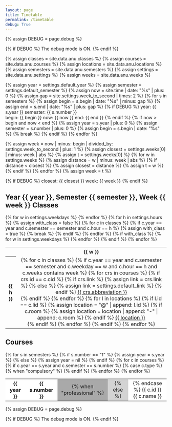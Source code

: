 ```yaml
---
layout: page
title: Timetable
permalink: /timetable
debug: True
---
```



<!-- 1. put debug mode -->
{% assign DEBUG = page.debug %}

{% if DEBUG %}
    The debug mode is ON.
{% endif %}
<!-- end -->


<!-- 2. get data -->
{% assign classes   = site.data.anu.classes %}
{% assign courses   = site.data.anu.courses %}
{% assign locations = site.data.anu.locations %}
{% assign semesters = site.data.anu.semesters %}
{% assign settings  = site.data.anu.settings %}
{% assign weeks     = site.data.anu.weeks %}
<!-- end -->


<!-- 3. get semester -->
{% assign year = settings.default_year %}
{% assign semester = settings.default_semester %}
{% assign now = site.time | date: "%s" | plus: 0 %}
{% assign gap = site.settings.week_to_second | times: 2 %}
{% for s in semesters %}
    {% assign begin = s.begin | date: "%s" | minus: gap %}
    {% assign end   = s.end   | date: "%s" | plus: gap  %}
    {% if DEBUG %}
        year: {{ s.year }}
        semester: {{ s.number }}  
        begin: {{ begin }}
        now: {{ now }}
        end: {{ end }}
    {% endif %}
    {% if now > begin and now < end %}
        {% assign year     = s.year   | plus: 0 %}
        {% assign semester = s.number | plus: 0 %}
        {% assign begin = s.begin | date: "%s" %}
        {% break %}
    {% endif %}
{% endfor %}
<!-- end -->


<!-- 4. get week -->
{% assign week = now | minus: begin | divided_by: settings.week_to_second | plus: 1 %}
{% assign closest = settings.weeks[0] | minus: week | abs %}
{% assign t = settings.weeks[0] %}
{% for w in settings.weeks %}
    {% assign distance = w | minus: week | abs %}
    {% if distance < closest %}
        {% assign closest = distance %}
        {% assign t = w %}
    {% endif %}
{% endfor %}
{% assign week = t %}

{% if DEBUG %}
    closest: {{ closest }}
    week: {{ week }}
{% endif %}
<!-- end -->


<!-- 5. put subtitle -->
## Year {{ year }}, Semester {{ semester }}, Week {{ week }} Classes
<!-- end -->


<!-- 6. put table -->
<table style="text-align: center">
    <!-- 6.1 put header -->
    <tr>
        <th></th>
        {% for w in settings.weekdays %}
        <th>{{ w }}</th>
        {% endfor %}
    </tr>
    <!-- 6.2 put body -->
    {% for h in settings.hours %}
        {% assign with_class = false %}
        {% for c in classes %}
            {% if c.year == year and c.semester == semester and c.hour == h  %}
                {% assign with_class = true %}
                {% break %}
            {% endif %}
        {% endfor %}
        <!-- hour with class -->
        {% if with_class %}
            <tr>
                <th>{{ h }}</th>
                {% for w in settings.weekdays %}
                <td>
                    {% for c in classes %}
                        {% if c.year == year and c.semester == semester and c.weekday == w and c.hour == h and c.weeks contains week %}
                            <!-- class -->
                            {% for crs in courses %}
                                {% if crs.id == c.cid %}
                                    {% if crs.link %}
                                        {% assign link = crs.link %}
                                    {% else %}
                                        {% assign link = settings.default_link %}
                                    {% endif %}
                                    <a href="{{ link }}">{{ crs.abbreviation }}</a><br/>
                                {% endif %}
                            {% endfor %}
                            <!-- location -->
                            {% for l in locations %}
                                {% if l.id == c.lid %}
                                    {% assign location = "@" | append: l.id %}
                                    {% if c.room %}
                                        {% assign location = location | append: "-" | append: c.room %}
                                    {% endif %}
                                    <a href="{{ l.link }}">{{ location }}</a><br/>
                                {% endif %}
                            {% endfor %}
                            <!---->
                        {% endif %}
                    {% endfor %}
                </td>
                {% endfor %}
            </tr>
        <!---->
        {% endif %}
    {% endfor %}
</table>
<!-- end -->


<!-- 7. put subtitle -->
## Courses
<!-- end -->


<!-- 8. put table -->
<table style="text-align: center">
    {% for s in semesters %}
    <tr style="background-color: white">
        <!-- 8.1 put header -->
        {% if s.number == "1" %}
            {% assign year = s.year %}
        {% else %}
            {% assign year = nil %}
        {% endif %}
        <th style="background-color: white">{{ year }}</th>
        <th style="background-color: white">{{ s.number }}</th>
        <!-- 8.2 put body -->
        {% for c in courses %}
            {% if c.year == s.year and c.semester == s.number %}
                {% case c.type %}
                    {% when "compulsory" %}
                    <td style="background-color: darkgray">
                    {% when "professional" %}
                    <td style="background-color: lightgray">
                    {% else %}
                    <td style="background-color: white">
                {% endcase %}
                {{ c.id }}<br/>{{ c.name }}</td>
            {% endif %}
        {% endfor %}    
    </tr>
    {% endfor %}
</table>
<!-- end -->


<!-- 9. put debug mode -->
{% assign DEBUG = page.debug %}

{% if DEBUG %}
    The debug mode is ON.
{% endif %}
<!-- end -->
